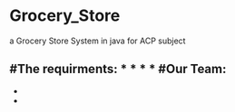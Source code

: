 # Grocery_Store
a Grocery Store System in java for ACP subject

#The requirments:
*
*
*
*
#Our Team:
-
-
-

